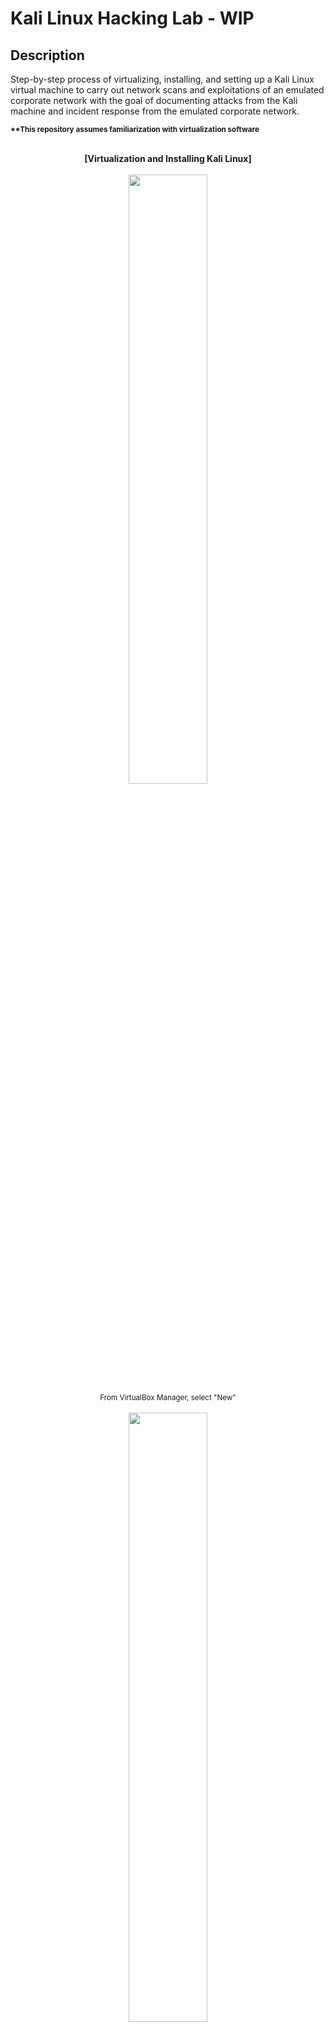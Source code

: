 <h1>Kali Linux Hacking Lab - WIP</h1>

<h2>Description</h2>

Step-by-step process of virtualizing, installing, and setting up a Kali Linux virtual machine to carry out network scans and exploitations of an emulated corporate network with the goal of documenting attacks from the Kali machine and incident response from the emulated corporate network.

<sub><b>**This repository assumes familiarization with virtualization software</b></sub>
<br />
<br />
<p align="center">
<b>[Virtualization and Installing Kali Linux]</b>
<br />
<br />
<img src="https://i.imgur.com/mKYRKWQ.png" width="50%" height="50%">
<br />
<sub>From VirtualBox Manager, select "New"</sub>
<br />
<br />
<img src="https://i.imgur.com/TVrXCUs.png" width="50%" height="50%">
<br />
<sub>Name virtual machine
<br />
Load Kali Linux ISO image
<br />
Click "Next"</sub>
<br />
<br />
<img src="https://i.imgur.com/ber0oZF.png" width="50%" height="50%">
<br />
<sub>Finish setting up virtual machine with memory, processors, and storage
<br />
On VirtualBox Manager, click "Settings" for Kali Linux machine</sub>
<br />
<br />
<img src="https://i.imgur.com/V1s8byY.png" width="50%" height="50%">
<br />
<sub>Click "Disk Encryption" tab on General Settings
<br />
Enter disk encryption password
<br />
Click "OK"</sub>
<br />
<br />
<img src="https://i.imgur.com/uTUlwwU.png" width="50%" height="50%">
<br />
<sub>Start up Kali Linux machine
<br />
Select "Graphical install" when prompted</sub>
<br />
<br />
<img src="https://i.imgur.com/l9mutpL.png" width="50%" height="50%">
<br />
<sub>Enter disk encryption password
<br />
Click "OK"</sub>
<br />
<br />
<img src="https://i.imgur.com/014AOdQ.png" width="50%" height="50%">
<br />
<sub>Select language, location, and keyboard layout
<br />
Continue to installation</sub>
<br />
<br />
<img src="https://i.imgur.com/ax4FRzt.png" width="50%" height="50%">
<br />
<sub>When prompted, enter a hostname for machine
<br />
Click "Continue"</sub>
<br />
<br />
<img src="https://i.imgur.com/Gywrl57.png" width="50%" height="50%">
<br />
<sub>Enter domain name
<br />
Click "Continue"</sub>
<br />
<br />
<img src="https://i.imgur.com/4iiuS60.png" width="50%" height="50%">
<br />
<sub>Enter name of user
<br />
Click "Continue"</sub>
<br />
<br />
<img src="https://i.imgur.com/Cp51jD5.png" width="50%" height="50%">
<br />
<sub>Enter desired username
<br />
Click "Continue"</sub>
<br />
<br />
<img src="https://i.imgur.com/j9mTiEI.png" width="50%" height="50%">
<br />
<sub>Enter and re-enter password
<br />
Click "Continue"</sub>
<br />
<br />
<img src="https://i.imgur.com/9QBkpwz.png" width="50%" height="50%">
<br />
<sub>Select time zone
<br />
Click "Continue"</sub>
<br />
<br />
<img src="https://i.imgur.com/Hn0Npo4.png" width="50%" height="50%">
<br />
<sub>Select "Guided - use entire disk" to partition entire allocated disk space to operating system
<br />
Click "Continue"</sub>
<br />
<br />
<img src="https://i.imgur.com/GmtWTA6.png" width="50%" height="50%">
<br />
<sub>Only one option appears in disk partitioning
<br />
Click "Continue"</sub>
<br />
<br />
<img src="https://i.imgur.com/iPSiR3t.png" width="50%" height="50%">
<br />
<sub>By default, "All files in one partition" is selected
<br />
Click "Continue"</sub>
<br />
<br />
<img src="https://i.imgur.com/x3seDrY.png" width="50%" height="50%">
<br />
<sub>Finish disk partitioning
<br />
Click "Continue"</sub>
<br />
<br />
<img src="https://i.imgur.com/18EK0nh.png" width="50%" height="50%">
<br />
<sub>Confirm writing changes to disk
<br />
Click "Continue"</sub>
<br />
<br />
<img src="https://i.imgur.com/fatE0cB.png" width="50%" height="50%">
<br />
<sub>Let installation run until you are prompted for software selection</sub>
<br />
<br />
<img src="https://i.imgur.com/B95qm9q.png" width="50%" height="50%">
<br />
<sub>For now, the default selections for software are enough for current use case
<br />
Click "Continue"
</sub>
<br />
<br />
<img src="https://i.imgur.com/zag5Vov.png" width="50%" height="50%">
<br />
<sub>Allow installation to run until prompted to install GRUB boot loader</sub>
<br />
<br />
<img src="https://i.imgur.com/BLD2R3J.png" width="50%" height="50%">
<br />
<sub>Select "Yes" to install GRUB boot loader to primary drive
<br />
Click "Continue"</sub>
<br />
<br />
<img src="https://i.imgur.com/vMPrUJw.png" width="50%" height="50%">
<br />
<sub>Highlight the device that appears beginning with "/dev/sda"
<br />
Click "Continue"</sub>
<br />
<br />
<img src="https://i.imgur.com/dppkYZk.png" width="50%" height="50%">
<br />
<sub>Allow installation of Kali Linux to finish
<br />
Select "Continue" to reboot the machine</sub>
<br />
<br />
<img src="https://i.imgur.com/odIXiF4.png" width="50%" height="50%">
<br />
<sub>Log in using username and password created during installation</sub>
<br />
<br />
<b>[Kali Linux Initial Setup]</b>
<br />
<br />
<img src="https://i.imgur.com/edlcOqv.png" width="50%" height="50%">
<br />
<sub>Upon logging in, open Terminal Emulator on toolbar at top of screen
<br />
**Alternatively, pressing Ctrl-Alt-T opens Terminal Emulator
<br />
Enter command:</sub>
  
  ```
  sudo apt update && sudo apt upgrade -y
  ```
</p>

<p align="center">
<sub>**This updates and upgrades all installed packages using sudo privileges and auto-confirms upgrades</sub>
<br />
<br />
<img src="https://i.imgur.com/MLciwJ7.png" width="50%" height="50%">
<br />
<sub>After entering sudo (root) password, wait for updates and upgrades to finish.</sub>
<br />
<br />
<img src="https://i.imgur.com/ytPCZet.png" width="50%" height="50%">
<br />
<sub>Enter command:</sub>

  ```
  sudo apt autoremove -y
  ```

</p>
  
<p align="center">
<sub>**This removes packages deemed no longer necessary for dependencies
<br />
Enter sudo password</sub>
<br />
<br />
<img src="https://i.imgur.com/7JSFQJZ.png" width="50%" height="50%">
<br />
<sub>Wait for autoremove to finish
<br />
Take snapshot of current machine state</sub>
<br />
<br />
<b>[Taking A Snapshot of A Virtual Machine]</b>
<br />
<br />
<img src="https://i.imgur.com/pDTh37R.png" width="50%" height="50%">
<br />
<sub>Click "Machine" on toolbar at top left of virtual machine window
<br />
Select "Take Snapshot..."</sub>
<br />
<br />
<img src="https://i.imgur.com/m8GDiAr.png" width="50%" height="50%">
<br />
<sub>Name and describe snapshot
<br />
**I name mine by date and time taken and describe the snapshot as what changes to the machine I have made.</sub>
<br />
<br />
<b>[Tools of the Trade]</b>
<br />
<br />
<img src="https://i.imgur.com/qh2ubOf.png" width="50%" height="50%">
<br />
<sub>Ensuring nmap is installed using:</sub>
</p>

  ```
  nmap --version
  ```

<p align="center">
<sub>nmap is used to scan and enumerate networks.  It can be configured to run scans at various speeds and with different obfuscation methods to avoid detection.
<br />
It is a powerful tool for both Red Team and Blue Team.</sub>
<br />
<br />
<img src="https://i.imgur.com/uTLtU5Z.png" width="50%" height="50%">
<br />
<sub>Ensuring Metasploit framework is installed using:</sub>
</p>

  ```
  msfconsole --version
  ```

<p align="center">
<sub>The Metasploit framework is a tool used by ethical hackers and malicious actors to probe systems for vulnerabilities and exploits them.
<br />
Being an open-source framework, it can be customized and appended.</sub>
<br />
<br />
<img src="https://i.imgur.com/FNse4hF.png" width="50%" height="50%">
<br />
<sub>Ensuring Python3 is installed using:</sub>
</p>

  ```
  python3 --version
  ```

<p align="center">
<sub>Python is a programming language popular with hackers because of its simplicity in its syntax.
<br />
Python is also open-source, cross-platform, extendable with low-level modules, and has a broad standard library.</sub>
<br />
<br />
<img src="https://i.imgur.com/LqGLNEC.png" width="50%" height="50%">
<br />
<sub>Ensuring Git is installed using:</sub>
</p>

  ```
  git --version
  ```

<p align="center">
<sub>Git is used for version control in tracking updates to a file, or checking integrity of a file.</sub>
<br />
<br />
<img src="https://i.imgur.com/B5fKrwV.png" width="50%" height="50%">
<br />
<sub>By default, Kali Linux will not have VSCode, or code-oss, installed.
<br />
Install VSCode/code-oss using:</sub>
</p>

  ```
  sudo apt install code-oss
  ```

<p align="center">
<b>[Changing Root Account Password]</b>
<br />
<br />
<img src="https://i.imgur.com/l7YHa6l.png" width="50%" height="50%">
<br />
<sub>It is bad practice to use default credentials.  Changing the root password is imperative.
<br />
Enter the command:</sub>
</p>

  ```
  sudo su
  ```

<p align="center">
<sub>**You may have to enter your sudo password
<br />
From the root account, change the root account password</sub>
<br />
<br />
<img src="https://i.imgur.com/r4qqKYg.png" width="50%" height="50%">
<br />
<sub>Enter the command:</sub>
</p>

  ```
  passwd
  ```

<p align="center">
<sub>Enter and re-enter secure password</sub>
<br />
<br />
<b>[Creating a Low-Level User]</b>
<br />
<br />
<img src="https://i.imgur.com/T2H89tI.png" width="50%" height="50%">
<br />
<sub>Creating a low-level user to use as a main account is best practice.
<br />
With future updates on user permissions, this ensures only trusted accounts have sudo (root) priveleges.
<br />
From the root account, enter the command:</sub>
</p>

  ```
  adduser <username>
  ```

<p align="center">
<sub>A new user account is added to your kernel's user directories</sub>
<br />
<br />
<img src="https://i.imgur.com/jI838fP.png" width="50%" height="50%">
<br />
<sub>Enter new account's password.</sub>
<br />
<br />
<img src="https://i.imgur.com/b7M1RZM.png" width="50%" height="50%">
<br />
<sub>Continue pressing Enter until prompted "Is this information correct?"
<br />
Enter "Y"
<br />
Press Enter</sub>
<br />
<br />
<b>[Adding sudoer Privileges to User Accounts]</b>
<br />
<br />
<img src="https://i.imgur.com/OdIgTRb.png" width="50%" height="50%">
<br />
<sub>From the root account, enter the command:</sub>
</p>

  ```
  usermod -aG sudo <username>
  ```

<p align="center">
<sub>**The argument "-aG" is appending (a) to the sudo group (G)</sub>
<br />
<br />
<img src="https://i.imgur.com/iBJzJVs.png" width="50%" height="50%">
<br />
<sub>Change the user's login shell to bash using the command:</sub>
</p>

  ```
  chsh -s /bin/bash <username>
  ```

<p align="center">
<sub>This change's the new user's default shell to bash, the shell currently in use for terminal commands.</sub>
<br />
<br />
<img src="https://i.imgur.com/3eFX1Ks.png" width="50%" height="50%">
<br />
<sub>Switch to new low-level user using the command:</sub>
</p>

  ```
  su <username>
  ```

<p align="center">
<br />
<br />
<b>[Installing A Multiplexer]</b>
<br />
<br />
<img src="https://i.imgur.com/e0Z9Che.png" width="50%" height="50%">
<br />
<sub>From new user account, enter command:</sub>
</p>

  ```
  sudo apt install konsole -y
  ```

<p align="center">
<sub>Enter sudo password.
<br />
**Konsole is a multiplexer used to operate from multiple terminals simultaneously.
<br />
**Tilix can also be used as well as Guake.</sub>
<br />
<br />
<img src="https://i.imgur.com/ylVt7Yk.png" width="50%" height="50%">
<br />
<sub>Open Konsole by typing the following command:</sub>
</p>

  ```
  sudo konsole
  ```

<p align="center">
<br />
<br />
<img src="https://i.imgur.com/ylVt7Yk.png" width="50%" height="50%">
<br />
<sub>Split the terminal either horizontally or vertically by selecting from the "Split View" dropdown menu at the top of the Konsole toolbar.</sub>
<br />
<br />
<b>[Installing and Setting Up A VPN]</b>
<br />
<br />
<img src="https://i.imgur.com/MkFmTAM.png" width="50%" height="50%">
<br />
<sub>Using NordVPN, per NordVPN's website on installing and configuring on Linux:
<br />
To download via command line, enter the following command:</sub>
</p>

  ```
  sh <(curl -sSf https://downloads.nordcdn.com/apps/linux/install.sh
  ```

<p align="center">
<sub>Enter sudo password to continue download.
<br />
**This command downloads and installs the NordVPN client for Linux</sub>
<br />
<br />
<img src="https://i.imgur.com/t4DBIUd.png" width="50%" height="50%">
<br />
<sub>Wait for prompt to continue with installation.
<br />
Press "Y"
<br />
Press Enter</sub>
<br />
<br />
<img src="https://i.imgur.com/NylRq50.png" width="50%" height="50%">
<br />
<sub>One more step to make sure NordVPN can be used by this user is to enter the following command:</sub>
</p>

  ``` 
  sudo usermod -aG nordvpn $USER
  ```

<p align="center">
<sub>This will allow the current $USER to use NordVPN client via command line interface</sub>
<br />
<br />
<img src="https://i.imgur.com/AE6DXeQ.png" width="50%" height="50%">
<br />
<sub>Reboot machine to apply adding current $USER to nordvpn group using:</sub>
</p>

  ```
  sudo reboot
  ```

<p align="center">
<br />
<br />
<img src="https://i.imgur.com/Ee9syHk.png" width="50%" height="50%">
<br />
<sub>Upon reboot, open terminal emulator and enter the following command:</sub>
</p>

  ```
  nordvpn set technology openvpn
  ```

<p align="center">
<sub>OpenVPN is a stable, secure, and open-source VPN protocol that supports both TCP and UDP protocols.
<br />
NordLynx is also an option, but I have grown to rely on OpenVPN's stability.  NordLynx may be faster for others.</sub>
<br />
<br />
<img src="https://i.imgur.com/s1GjESN.png" width="50%" height="50%">
<br />
<sub>Another technology I enable from the start is Threat Protection Lite.  To do this, enter the command:</sub>
</p>

  ```
  nordvpn set threatprotectionlite on
  ```

<p align="center">
<sub>Threat Protection Lite is a feature that blocks ads, trackers, and malicious URLs while getting rid of downloaded malware.</sub>
<br />
<br />
<b>[Logging Into NordVPN]</b>
<br />
<br />
<img src="https://i.imgur.com/XPi2fZK.png" width="50%" height="50%">
<br />
<sub>To log into NordVPN via command line, enter the command:</sub>
</p>

  ```
  nordvpn login
  ```

<p align="center">
<sub>This will prompt an external link to visit in order to be able to sign into the client via command line.</sub>
<br />
<br />
<img src="https://i.imgur.com/2URoi8F.png" width="50%" height="50%">
<br />
<sub>Right-click link in terminal emulator
<br />
Click "Open Link"
<br />
This will open a browser tab, taking you to NordVPN's login page on their website</sub>
<br />
<br />
<img src="https://i.imgur.com/tjDTHzS.png" width="50%" height="50%">
<br />
<sub>Log in using credentials</sub>
<br />
<br />
<img src="https://i.imgur.com/WX1KfsV.png" width="50%" height="50%">
<br />
<sub>After verifying being logged in, connect to VPN using the command:</sub>
</p>

  ```
  nordvpn connect
  ```

<p align="center">
<sub>The Kali Linux machine is now set up and ready to begin carrying out network scans and attacks.</sub>
<br />
<br />
</p>
